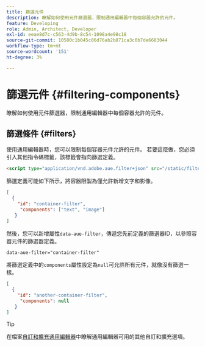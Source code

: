 ```yaml
---
title: 篩選元件
description: 瞭解如何使用元件篩選器，限制通用編輯器中每個容器允許的元件。
feature: Developing
role: Admin, Architect, Developer
exl-id: eeae8d7c-c563-4d9b-8c54-1098a4e98c18
source-git-commit: 10580c1b045c86d76ab2b871ca3c0b7de6683044
workflow-type: tm+mt
source-wordcount: '151'
ht-degree: 3%

---
```


# 篩選元件 {#filtering-components}

瞭解如何使用元件篩選器，限制通用編輯器中每個容器允許的元件。

## 篩選條件 {#filters}

使用通用編輯器時，您可以限制每個容器元件允許的元件。 若要這麼做，您必須引入其他指令碼標籤，該標籤會指向篩選定義。

```html
<script type="application/vnd.adobe.aue.filter+json" src="/static/filter-definition.json"></script>
```

篩選定義可能如下所示，將容器限製為僅允許新增文字和影像。

```json
[
  {
    "id": "container-filter",
     "components": ["text", "image"]
   }
]
```

然後，您可以新增屬性`data-aue-filter`，傳遞您先前定義的篩選器ID，以參照容器元件的篩選器定義。

```html
data-aue-filter="container-filter"
```

將篩選定義中的`components`屬性設定為`null`可允許所有元件，就像沒有篩選一樣。

```json
[
  {
    "id": "another-container-filter",
     "components": null
   }
]
```

>[!TIP]
>
>在檔案[自訂和擴充通用編輯器](/help/implementing/universal-editor/customizing.md)中瞭解通用編輯器可用的其他自訂和擴充選項。